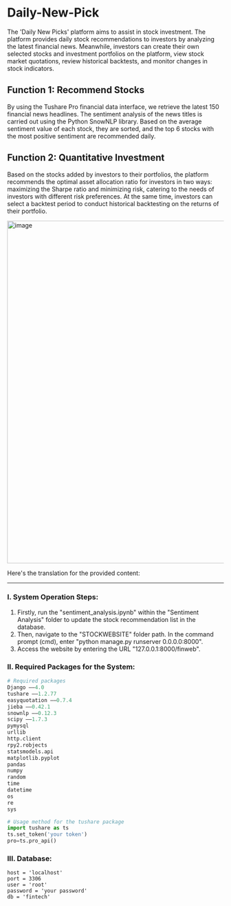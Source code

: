 # Daily-New-Pick
The 'Daily New Picks' platform aims to assist in stock investment. The platform provides daily stock recommendations to investors by analyzing the latest financial news. Meanwhile, investors can create their own selected stocks and investment portfolios on the platform, view stock market quotations, review historical backtests, and monitor changes in stock indicators.

## Function 1: Recommend Stocks

By using the Tushare Pro financial data interface, we retrieve the latest 150 financial news headlines. The sentiment analysis of the news titles is carried out using the Python SnowNLP library. Based on the average sentiment value of each stock, they are sorted, and the top 6 stocks with the most positive sentiment are recommended daily.

## Function 2: Quantitative Investment

Based on the stocks added by investors to their portfolios, the platform recommends the optimal asset allocation ratio for investors in two ways: maximizing the Sharpe ratio and minimizing risk, catering to the needs of investors with different risk preferences. At the same time, investors can select a backtest period to conduct historical backtesting on the returns of their portfolio.

<img width="795" alt="image" src="https://github.com/ruirui-zhang/Daily-New-Pick/assets/63785649/ac7ca75e-3957-4c27-b3da-89159ea5ec9b">

Here's the translation for the provided content:

---

### I. System Operation Steps:

1. Firstly, run the "sentiment_analysis.ipynb" within the "Sentiment Analysis" folder to update the stock recommendation list in the database.
2. Then, navigate to the "STOCKWEBSITE" folder path. In the command prompt (cmd), enter "python manage.py runserver 0.0.0.0:8000".
3. Access the website by entering the URL "127.0.0.1:8000/finweb".

### II. Required Packages for the System:

```python
# Required packages
Django ——4.0
tushare ——1.2.77
easyquotation ——0.7.4
jieba ——0.42.1
snownlp ——0.12.3
scipy ——1.7.3
pymysql
urllib
http.client
rpy2.robjects
statsmodels.api
matplotlib.pyplot
pandas
numpy
random
time
datetime
os
re
sys

# Usage method for the tushare package
import tushare as ts
ts.set_token('your token')
pro=ts.pro_api()
```

### III. Database:

```
host = 'localhost'
port = 3306
user = 'root'
password = 'your password'
db = 'fintech'
```
